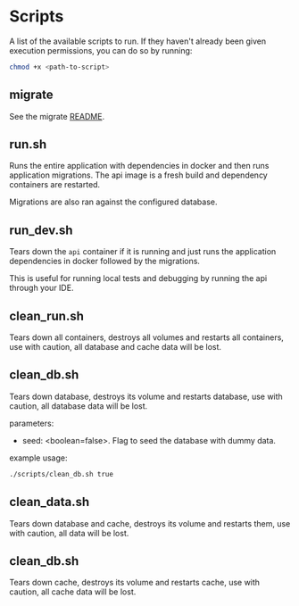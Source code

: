 # Scripts

A list of the available scripts to run. If they haven't already been given execution permissions, you can do so 
by running:

```bash
chmod +x <path-to-script>
```

## migrate

See the migrate [README](go/migrate/README.md).

## run.sh

Runs the entire application with dependencies in docker and then runs application migrations. The api image is a fresh
build and dependency containers are restarted.

Migrations are also ran against the configured database.

## run_dev.sh

Tears down the `api` container if it is running and just runs the application dependencies in docker followed by the 
migrations.

This is useful for running local tests and debugging by running the api through your IDE.

## clean_run.sh

Tears down all containers, destroys all volumes and restarts all containers, use with caution, all database 
and cache data will be lost.

## clean_db.sh

Tears down database, destroys its volume and restarts database, use with caution, all database data will be lost.

parameters:
- seed: <boolean=false>. Flag to seed the database with dummy data.

example usage: 

```bash
./scripts/clean_db.sh true
```

## clean_data.sh

Tears down database and cache, destroys its volume and restarts them, use with caution, all data will be lost.

## clean_db.sh

Tears down cache, destroys its volume and restarts cache, use with caution, all cache data will be lost.